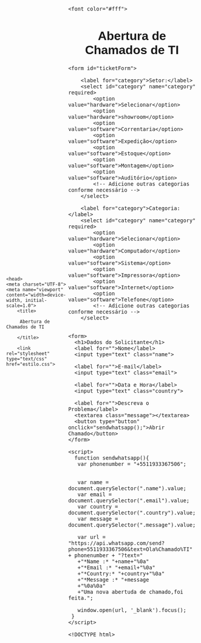 <html>

    <head>
	<meta charset="UTF-8">
    <meta name="viewport" content="width=device-width, initial-scale=1.0">
	    <title>
		
		 Abertura de Chamados de TI
		
		</title>
		
		<link rel="stylesheet" type="text/css" href="estilo.css">
			
</head>

<body> 
     
</html>
	  
  <head>
  </head>
  <style>
    *{
      font-family: Arial, sans-serif;
    }
    form{
      margin: 15px 5px;
      width: 500px;
      font-size: 16px;
    }
    form h1{
      text-align: center;
    }
    form label{
      display: block;
      margin-bottom: 5px;
    }
    form input, form textarea{
      width: 100%;
      padding: 5px;
      margin-bottom: 10px;
      box-sizing: border-box;
      resize: vertical;
    }
    form button{
      background: #4CAF50;
      color: white;
      padding: 10px 15px;
      margin-top: 5px;
      border: none;
      cursor: pointer;
    }
    form button:hover{
      background: green;
    }
  </style>
  <body>
    <form>
    
    <font color="#fff">

<h1>Abertura de Chamados de TI</h1>
	
    <form id="ticketForm">
       
        <label for="category">Setor:</label>
        <select id="category" name="category" required>
            <option value="hardware">Selecionar</option>
			<option value="hardware">showroom</option>
            <option value="software">Correntaria</option>
            <option value="software">Expedição</option>
            <option value="software">Estoque</option>
            <option value="software">Montagem</option>
			<option value="software">Auditório</option>
            <!-- Adicione outras categorias conforme necessário -->
        </select>
		
		<label for="category">Categoria:</label>
        <select id="category" name="category" required>
            <option value="hardware">Selecionar</option>
			<option value="hardware">Computador</option>
            <option value="software">Sistema</option>
            <option value="software">Impressora</option>
            <option value="software">Internet</option>
            <option value="software">Telefone</option>
            <!-- Adicione outras categorias conforme necessário -->
        </select>


    <form>
      <h1>Dados do Solicitante</h1>
      <label for="">Nome</label>
      <input type="text" class="name">

      <label for="">E-mail</label>
      <input type="text" class="email">

      <label for="">Data e Hora</label>
      <input type="text" class="country">

      <label for="">Descreva o Problema</label>
      <textarea class="message"></textarea>
      <button type="button" onclick="sendwhatsapp();">Abrir Chamado</button>
    </form>

    <script>
      function sendwhatsapp(){
       var phonenumber = "+5511933367506";


       var name = document.querySelector(".name").value;
       var email = document.querySelector(".email").value;
       var country = document.querySelector(".country").value;
       var message = document.querySelector(".message").value;

       var url = "https://api.whatsapp.com/send?phone=5511933367506&text=Ola%Chamado%TI" + phonenumber + "?text="
       +"*Name :* "+name+"%0a"
       +"*Email :* "+email+"%0a"
       +"*Country:* "+country+"%0a"
       +"*Message :* "+message
       +"%0a%0a"
       +"Uma nova abertuda de chamado,foi feita.";

       window.open(url, '_blank').focus();
     }
    </script>
  </body>
</html>
    
	<!DOCTYPE html>


<html lang="pt-br">


<head>
    
    
<meta charset="UTF-8">
    
<meta name="viewport" content="width=device-width, initial-scale=1.0">
        
<title>Sua Página</title>
      
<style>
        
        body {
            display: flex;
            justify-content: center; /* Centraliza horizontalmente */
            align-items: center; /* Centraliza verticalmente */
            height: 100vh; /* Define a altura da página como 100% da altura da viewport */
            margin: 0; /* Remove margens padrão */
        }

        .content {
            text-align: center; /* Centraliza o conteúdo dentro do elemento */
            width: 80%; /* Define a largura máxima do conteúdo */
        }
    </style>

</head
</head>
<body>
    
   
<div class="content">




